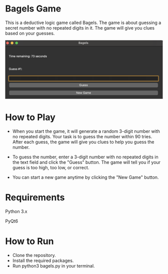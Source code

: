 # Bagels Game

This is a deductive logic game called Bagels. The game is about guessing a secret number with no repeated digits in it. The game will give you clues based on your guesses.

![img](1.png)

# How to Play

- When you start the game, it will generate a random 3-digit number with no repeated digits. Your task is to guess the number within 90 tries. After each guess, the game will give you clues to help you guess the number.

- To guess the number, enter a 3-digit number with no repeated digits in the text field and click the "Guess" button. The game will tell you if your guess is too high, too low, or correct.

- You can start a new game anytime by clicking the "New Game" button.

# Requirements

Python 3.x

PyQt6

# How to Run

- Clone the repository.
- Install the required packages.
- Run python3 bagels.py in your terminal.

